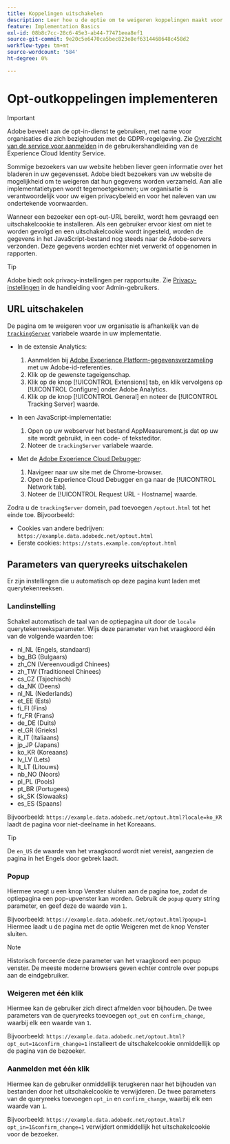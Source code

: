 ```yaml
---
title: Koppelingen uitschakelen
description: Leer hoe u de optie om te weigeren koppelingen maakt voor bezoekers van uw site.
feature: Implementation Basics
exl-id: 08b8c7cc-28c6-45e3-ab44-77471eea8ef1
source-git-commit: 9e20c5e6470ca5bec823e8ef6314468648c458d2
workflow-type: tm+mt
source-wordcount: '584'
ht-degree: 0%

---
```


# Opt-outkoppelingen implementeren

>[!IMPORTANT]
>
>Adobe beveelt aan de opt-in-dienst te gebruiken, met name voor organisaties die zich bezighouden met de GDPR-regelgeving. Zie [Overzicht van de service voor aanmelden](https://experienceleague.adobe.com/docs/id-service/using/implementation/opt-in-service/optin-overview.html) in de gebruikershandleiding van de Experience Cloud Identity Service.

Sommige bezoekers van uw website hebben liever geen informatie over het bladeren in uw gegevensset. Adobe biedt bezoekers van uw website de mogelijkheid om te weigeren dat hun gegevens worden verzameld. Aan alle implementatietypen wordt tegemoetgekomen; uw organisatie is verantwoordelijk voor uw eigen privacybeleid en voor het naleven van uw ondertekende voorwaarden.

Wanneer een bezoeker een opt-out-URL bereikt, wordt hem gevraagd een uitschakelcookie te installeren. Als een gebruiker ervoor kiest om niet te worden gevolgd en een uitschakelcookie wordt ingesteld, worden de gegevens in het JavaScript-bestand nog steeds naar de Adobe-servers verzonden. Deze gegevens worden echter niet verwerkt of opgenomen in rapporten.

>[!TIP]
>
>Adobe biedt ook privacy-instellingen per rapportsuite. Zie [Privacy-instellingen](../../admin/admin/privacy-settings.md) in de handleiding voor Admin-gebruikers.

## URL uitschakelen

De pagina om te weigeren voor uw organisatie is afhankelijk van de [`trackingServer`](../vars/config-vars/trackingserver.md) variabele waarde in uw implementatie.

* In de extensie Analytics:
   1. Aanmelden bij [Adobe Experience Platform-gegevensverzameling](https://experience.adobe.com/data-collection) met uw Adobe-id-referenties.
   1. Klik op de gewenste tageigenschap.
   1. Klik op de knop [!UICONTROL Extensions] tab, en klik vervolgens op [!UICONTROL Configure] onder Adobe Analytics.
   1. Klik op de knop [!UICONTROL General] en noteer de [!UICONTROL Tracking Server] waarde.

* In een JavaScript-implementatie:
   1. Open op uw webserver het bestand AppMeasurement.js dat op uw site wordt gebruikt, in een code- of teksteditor.
   1. Noteer de `trackingServer` variabele waarde.

* Met de [Adobe Experience Cloud Debugger](https://experienceleague.adobe.com/docs/debugger/using/experience-cloud-debugger.html):
   1. Navigeer naar uw site met de Chrome-browser.
   1. Open de Experience Cloud Debugger en ga naar de [!UICONTROL Network tab].
   1. Noteer de [!UICONTROL Request URL - Hostname] waarde.

Zodra u de `trackingServer` domein, pad toevoegen `/optout.html` tot het einde toe. Bijvoorbeeld:

* Cookies van andere bedrijven: `https://example.data.adobedc.net/optout.html`
* Eerste cookies: `https://stats.example.com/optout.html`

## Parameters van queryreeks uitschakelen

Er zijn instellingen die u automatisch op deze pagina kunt laden met querytekenreeksen.

### Landinstelling

Schakel automatisch de taal van de optiepagina uit door de `locale` querytekenreeksparameter. Wijs deze parameter van het vraagkoord één van de volgende waarden toe:

* nl_NL (Engels, standaard)
* bg_BG (Bulgaars)
* zh_CN (Vereenvoudigd Chinees)
* zh_TW (Traditioneel Chinees)
* cs_CZ (Tsjechisch)
* da_NK (Deens)
* nl_NL (Nederlands)
* et_EE (Ests)
* fi_FI (Fins)
* fr_FR (Frans)
* de_DE (Duits)
* el_GR (Grieks)
* it_IT (Italiaans)
* jp_JP (Japans)
* ko_KR (Koreaans)
* lv_LV (Lets)
* lt_LT (Litouws)
* nb_NO (Noors)
* pl_PL (Pools)
* pt_BR (Portugees)
* sk_SK (Slowaaks)
* es_ES (Spaans)

Bijvoorbeeld: `https://example.data.adobedc.net/optout.html?locale=ko_KR` laadt de pagina voor niet-deelname in het Koreaans.

>[!TIP]
>
>De `en_US` de waarde van het vraagkoord wordt niet vereist, aangezien de pagina in het Engels door gebrek laadt.

### Popup

Hiermee voegt u een knop Venster sluiten aan de pagina toe, zodat de optiepagina een pop-upvenster kan worden. Gebruik de `popup` query string parameter, en geef deze de waarde van `1`.

Bijvoorbeeld: `https://example.data.adobedc.net/optout.html?popup=1` Hiermee laadt u de pagina met de optie Weigeren met de knop Venster sluiten.

>[!NOTE]
>
>Historisch forceerde deze parameter van het vraagkoord een popup venster. De meeste moderne browsers geven echter controle over popups aan de eindgebruiker.

### Weigeren met één klik

Hiermee kan de gebruiker zich direct afmelden voor bijhouden. De twee parameters van de queryreeks toevoegen `opt_out` en `confirm_change`, waarbij elk een waarde van `1`.

Bijvoorbeeld: `https://example.data.adobedc.net/optout.html?opt_out=1&confirm_change=1` installeert de uitschakelcookie onmiddellijk op de pagina van de bezoeker.

### Aanmelden met één klik

Hiermee kan de gebruiker onmiddellijk terugkeren naar het bijhouden van bestanden door het uitschakelcookie te verwijderen. De twee parameters van de queryreeks toevoegen `opt_in` en `confirm_change`, waarbij elk een waarde van `1`.

Bijvoorbeeld: `https://example.data.adobedc.net/optout.html?opt_in=1&confirm_change=1` verwijdert onmiddellijk het uitschakelcookie voor de bezoeker.
